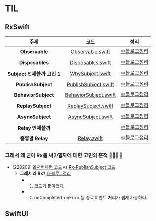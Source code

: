 # TIL

## RxSwift
|주제|코드|정리|
|:---:|:---:|:---:|
|**Observable**|[Observable.swift](RxSwift/RxSwiftTIL/0_CreateObservable.playground/Contents.swift)|[✏️블로그정리](https://velog.io/@iammiori/RxSwift-1a)|
|**Disposables**|[Disposables.swift](RxSwift/RxSwiftTIL/0_CreateObservable.playground/Contents.swift)|[✏️블로그정리](https://velog.io/@iammiori/RxSwift-2.-Disposables)|
|**Subject 언제쓸까 고민 1**|[WhySubject.swift](RxSwift/RxSwiftTIL/3_WhySubject.playground/Contents.swift)|[✏️블로그정리](https://velog.io/@iammiori/RxSwift-4.-Subject)|
|**PublishSubject**|[PublishSubject.swift](RxSwift/RxSwiftTIL/1_PublishSubject.playground/Contents.swift)|[✏️블로그정리](https://velog.io/@iammiori/RxSwift-4-1.-PublishSubject)|
|**BehaviorSubject**|[BehaviorSubject.swift](RxSwift/RxSwiftTIL/2_BehaviorSubject.playground/Contents.swift)|[✏️블로그정리](https://velog.io/@iammiori/RxSwift-4-2.-BehaviorSubject)|
|**ReplaySubject**|[ReplaySubject.swift](RxSwift/RxSwiftTIL/4_ReplaySubject.playground/Contents.swift)|[✏️블로그정리](https://velog.io/@iammiori/RxSwift-4-3.-ReplaySubject)|
|**AsyncSubject**|[AsyncSubject.swift](RxSwift/RxSwiftTIL/5_AsyncSubject.playground/Contents.swift)|[✏️블로그정리](https://velog.io/@iammiori/RxSwift-4-4.-AsyncSubject)|
|**Relay 언제쓸까**||[✏️블로그정리](https://velog.io/@iammiori/RxSwift-5.-Relay)|
|**종류별 Relay**|[Relay.swift](RxSwift/RxSwiftTIL/6_Relay.playground/Contents.swift)|[✏️블로그정리](https://velog.io/@iammiori/RxSwift-5-1.-Relay-종류)|

### 그래서 왜 굳이 Rx를 써야할까에 대한 고민의 흔적 🐾🐾🐾🐾
- (220209) [옵저버패턴 코드](RxSwift/RxSwiftTIL/a_ObserverPattern.playground/Contents.swift) vs  [Rx-PublishSubject 코드](RxSwift/RxSwiftTIL/a_WhyRx0.playground/Contents.swift) 
  - **그래서 왜 Rx?**   [✏️블로그정리](https://velog.io/@iammiori/Rxswift-3.-그래서-왜-굳이-Rx-첫번째-이야기)
    - 1. 코드가 짧아졌다.
    - 2. onCompleted, onError 등 종료 이벤트 처리가 쉽게 가능하다.

## SwiftUI
